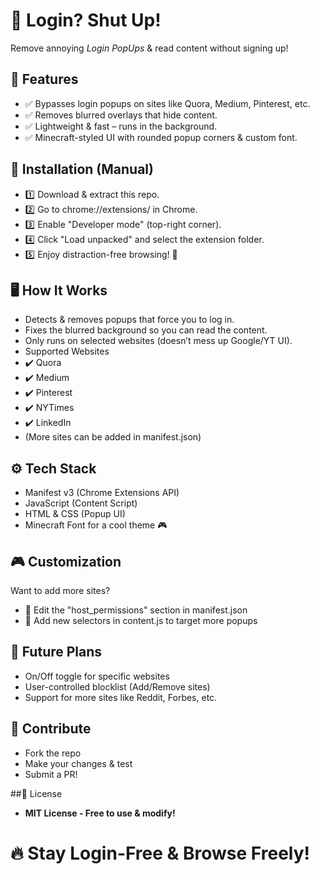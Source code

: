 # 🛑 Login? Shut Up!
Remove annoying *Login PopUps* & read content without signing up!

## 📌 Features
- ✅ Bypasses login popups on sites like Quora, Medium, Pinterest, etc.
- ✅ Removes blurred overlays that hide content.
- ✅ Lightweight & fast – runs in the background.
- ✅ Minecraft-styled UI with rounded popup corners & custom font.

## 📂 Installation (Manual)
- 1️⃣ Download & extract this repo.
- 2️⃣ Go to chrome://extensions/ in Chrome.
- 3️⃣ Enable "Developer mode" (top-right corner).
- 4️⃣ Click "Load unpacked" and select the extension folder.
- 5️⃣ Enjoy distraction-free browsing! 🎉

## 🖥️ How It Works
- Detects & removes popups that force you to log in.
- Fixes the blurred background so you can read the content.
- Only runs on selected websites (doesn’t mess up Google/YT UI).
- Supported Websites
- ✔️ Quora
- ✔️ Medium
- ✔️ Pinterest
- ✔️ NYTimes
- ✔️ LinkedIn
- (More sites can be added in manifest.json)

## ⚙️ Tech Stack
- Manifest v3 (Chrome Extensions API)
- JavaScript (Content Script)
- HTML & CSS (Popup UI)
- Minecraft Font for a cool theme 🎮

## 🎮 Customization
Want to add more sites?
- 🔹 Edit the "host_permissions" section in manifest.json
- 🔹 Add new selectors in content.js to target more popups

## 🚀 Future Plans
- On/Off toggle for specific websites
- User-controlled blocklist (Add/Remove sites)
- Support for more sites like Reddit, Forbes, etc.

## 🙌 Contribute
- Fork the repo
- Make your changes & test
- Submit a PR!

##📜 License
- **MIT License - Free to use & modify!**

# 🔥 Stay Login-Free & Browse Freely!
